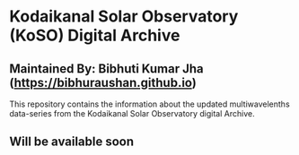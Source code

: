 # Kodaikanal Solar Observatory (KoSO) Digital Archive
## Maintained By: Bibhuti Kumar Jha (https://bibhuraushan.github.io)

This repository contains the information about the updated multiwavelenths data-series from the Kodaikanal Solar Observatory digital Archive.

## Will be available soon
